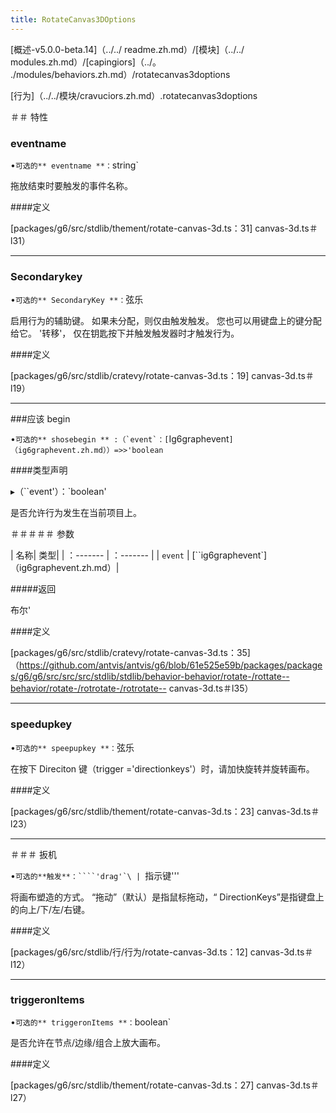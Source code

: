 ```yaml
---
title: RotateCanvas3DOptions
---
```


[概述-v5.0.0-beta.14]（../../ readme.zh.md）/[模块]（../../ modules.zh.md）/[capingiors]（../。 ./modules/behaviors.zh.md）/rotatecanvas3doptions

[行为]（../../模块/cravuciors.zh.md）.rotatecanvas3doptions

＃＃ 特性

### eventname

•`可选的** eventname **：`string`

拖放结束时要触发的事件名称。

####定义

[packages/g6/src/stdlib/thement/rotate-canvas-3d.ts：31] canvas-3d.ts＃l31）

---

### Secondarykey

•`可选的** SecondaryKey **：`弦乐

启用行为的辅助键。
如果未分配，则仅由触发触发。
您也可以用键盘上的键分配给它。 '转移'，
仅在钥匙按下并触发触发器时才触发行为。

####定义

[packages/g6/src/stdlib/cratevy/rotate-canvas-3d.ts：19] canvas-3d.ts＃l19）

---

###应该 begin

•`` 可选的** shosebegin ** :（`event`：[ ``Ig6graphevent`]（ig6graphevent.zh.md））=>>'boolean`

####类型声明

▸（``event'）：`boolean'

是否允许行为发生在当前项目上。

＃＃＃＃＃ 参数

| 名称| 类型|
| ：------- | ：------- |
| `event` | [``ig6graphevent`]（ig6graphevent.zh.md）|

#####返回

布尔'

####定义

[packages/g6/src/stdlib/cratevy/rotate-canvas-3d.ts：35]（https://github.com/antvis/antvis/g6/blob/61e525e59b/packages/packages/g6/g6/src/src/src/stdlib/stdlib/behavior-behavior/rotate-/rottate--behavior/rotate-/rotrotate-/rotrotate-- canvas-3d.ts＃l35）

---

### speedupkey

•`可选的** speepupkey **：`弦乐

在按下 Direciton 键（trigger ='directionkeys'）时，请加快旋转并旋转画布。

####定义

[packages/g6/src/stdlib/thement/rotate-canvas-3d.ts：23] canvas-3d.ts＃l23）

---

＃＃＃ 扳机

•`` 可选的**触发**：````'drag'`\ |  ``指示键'''

将画布塑造的方式。 “拖动”（默认）是指鼠标拖动，“ DirectionKeys”是指键盘上的向上/下/左/右键。

####定义

[packages/g6/src/stdlib/行/行为/rotate-canvas-3d.ts：12] canvas-3d.ts＃l12）

---

### triggeronItems

•`可选的** triggeronItems **：`boolean`

是否允许在节点/边缘/组合上放大画布。

####定义

[packages/g6/src/stdlib/thement/rotate-canvas-3d.ts：27] canvas-3d.ts＃l27）
